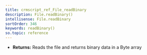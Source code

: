 ```yaml
---
title: crmscript_ref_File_readBinary
description: File.readBinary()
intellisense: File.readBinary
sortOrder: 346
keywords: readBinary()
so.topic: reference
---
```



* **Returns:** Reads the file and returns binary data in a Byte array


